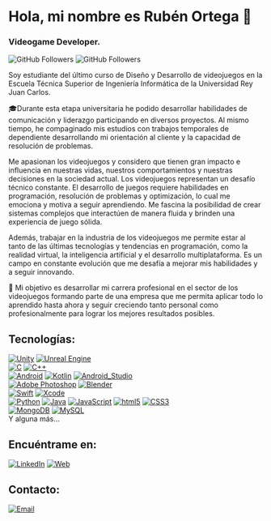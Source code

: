 # Hola, mi nombre es Rubén Ortega 👋
### Videogame Developer.
 
![GitHub Followers](https://img.shields.io/github/followers/Rubenob?style=social)
![GitHub Followers](https://img.shields.io/github/stars/Rubenob?style=social)

Soy estudiante del último curso de Diseño y Desarrollo de videojuegos en la Escuela Técnica Superior de Ingeniería Informática de la Universidad Rey Juan Carlos.

🎓Durante esta etapa universitaria he podido desarrollar habilidades de comunicación y liderazgo participando en diversos proyectos. Al mismo tiempo, he compaginado mis estudios con trabajos temporales de dependiente desarrollando mi orientación al cliente y la capacidad de resolución de problemas. 

Me apasionan los videojuegos y considero que tienen gran impacto e influencia en nuestras vidas, nuestros comportamientos y nuestras decisiones en la sociedad actual. Los videojuegos representan un desafío técnico constante. El desarrollo de juegos requiere habilidades en programación, resolución de problemas y optimización, lo cual me emociona y motiva a seguir aprendiendo. Me fascina la posibilidad de crear sistemas complejos que interactúen de manera fluida y brinden una experiencia de juego sólida.

Además, trabajar en la industria de los videojuegos me permite estar al tanto de las últimas tecnologías y tendencias en programación, como la realidad virtual, la inteligencia artificial y el desarrollo multiplataforma. Es un campo en constante evolución que me desafía a mejorar mis habilidades y a seguir innovando.

🎯 Mi objetivo es desarrollar mi carrera profesional en el sector de los videojuegos formando parte de una empresa que me permita aplicar todo lo aprendido hasta ahora y seguir creciendo tanto personal como profesionalmente para lograr los mejores resultados posibles. 

## Tecnologías:
[![Unity](https://img.shields.io/badge/Unity-999999?style=for-the-badge&logo=unity&logoColor=white&labelColor=101010)]()
[![Unreal Engine ](https://img.shields.io/badge/Unrealengine-FF0000?style=for-the-badge&logo=unrealengine&logoColor=white&labelColor=101010)]()
</br>
[![C](https://img.shields.io/badge/C-9146FF?style=for-the-badge&logo=c&logoColor=white&labelColor=101010)]()
[![C++](https://img.shields.io/badge/C++-9146FF?style=for-the-badge&logo=c++&logoColor=white&labelColor=101010)]()
</br>
[![Android](https://img.shields.io/badge/Android-3DDC84?style=for-the-badge&logo=android&logoColor=white&labelColor=101010)]()
[![Kotlin](https://img.shields.io/badge/Kotlin-0095D5?style=for-the-badge&logo=kotlin&logoColor=white&labelColor=101010)]()
[![Android_Studio](https://img.shields.io/badge/Android_Studio-3DDC84?style=for-the-badge&logo=android-studio&logoColor=white&labelColor=101010)]()
</br>
[![Adobe Photoshop](https://img.shields.io/badge/Adobe_Photoshop-1877F2?style=for-the-badge&logo=AdobePhotoshop&logoColor=white&labelColor=101010)]()
[![Blender](https://img.shields.io/badge/Blender-EC5252?style=for-the-badge&logo=Blender&logoColor=white&labelColor=101010)]()
</br>
[![Swift](https://img.shields.io/badge/Swift-FA7343?style=for-the-badge&logo=swift&logoColor=white&labelColor=101010)]()
[![Xcode](https://img.shields.io/badge/Xcode-1575F9?style=for-the-badge&logo=xcode&logoColor=white&labelColor=101010)]()
</br>
[![Python](https://img.shields.io/badge/Python-yellow?style=for-the-badge&logo=python&logoColor=white&labelColor=101010)]()
[![Java](https://img.shields.io/badge/Java-007396?style=for-the-badge&logo=java&logoColor=white&labelColor=101010)]()
[![JavaScript](https://img.shields.io/badge/JavaScript-F7DF1E?style=for-the-badge&logo=javascript&logoColor=white&labelColor=101010)]()
[![html5](https://img.shields.io/badge/html5-232F3E?style=for-the-badge&logo=html5&logoColor=white&labelColor=101010)]()
[![CSS3](https://img.shields.io/badge/css3-4285F4?style=for-the-badge&logo=css3&logoColor=white&labelColor=101010)]()
</br>
[![MongoDB](https://img.shields.io/badge/MongoDB-47A248?style=for-the-badge&logo=mongodb&logoColor=white&labelColor=101010)]()
[![MySQL](https://img.shields.io/badge/MySQL-4479A1?style=for-the-badge&logo=mysql&logoColor=white&labelColor=101010)]()
</br>
Y alguna más...

## Encuéntrame en:
[![LinkedIn](https://img.shields.io/badge/LinkedIn-Ruben_Ortega-0077B5?style=for-the-badge&logo=linkedin&logoColor=white&labelColor=101010)](https://www.linkedin.com/in/rub%C3%A9n-ortega-berruguete/)
[![Web](https://img.shields.io/badge/Web-rubenob.com-14a1f0?style=for-the-badge&logo=dev.to&logoColor=white&labelColor=101010)](https://rubenob.github.io/)

## Contacto:

[![Email](https://img.shields.io/badge/rubenob@hotmail.es-email_personal_-D14836?style=for-the-badge&logo=gmail&logoColor=white&labelColor=101010)](mailto:rubenob@hotmail.es)
